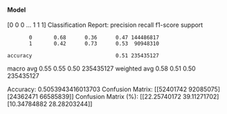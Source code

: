 #### Model
[0 0 0 ... 1 1 1]
Classification Report:
              precision    recall  f1-score   support

           0       0.68      0.36      0.47 144486817
           1       0.42      0.73      0.53  90948310

    accuracy                           0.51 235435127
   macro avg       0.55      0.55      0.50 235435127
weighted avg       0.58      0.51      0.50 235435127

Accuracy: 0.5053943416013703
Confusion Matrix:
[[52401742 92085075]
 [24362471 66585839]]
Confusion Matrix (%):
[[22.25740172 39.11271702]
 [10.34784882 28.28203244]]
